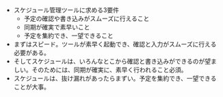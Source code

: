 - スケジュール管理ツールに求める3要件
	- 予定の確認や書き込みがスムーズに行えること
	- 同期が確実で素早いこと
	- 予定を集約でき、一望できること
- まずはスピード。ツールが素早く起動でき、確認と入力がスムーズに行える必要がある。
- そしてスケジュールは、いろんなとこから確認と書き込みができるのが望ましい。そのためには、同期が確実に、素早く行われること必須。
- スケジュールは、抜け漏れがあったらまずい。予定を集約でき、一望できることが大事。